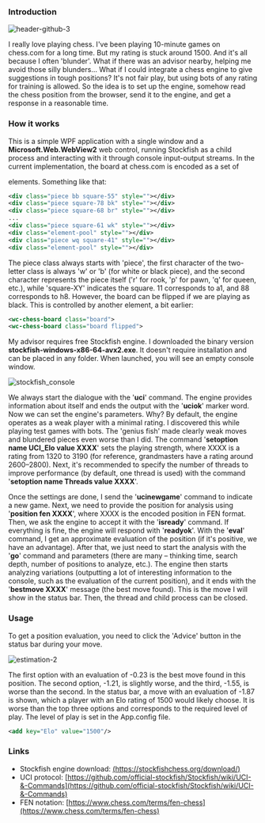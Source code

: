 ### Introduction
![header-github-3](https://github.com/user-attachments/assets/59ab55ad-4ad0-4a12-ad2a-9deb080bdd72)


I really love playing chess. I've been playing 10-minute games on chess.com for a long time. But my rating is stuck around 1500. And it's all because I often 'blunder'. What if there was an advisor nearby, helping me avoid those silly blunders... What if I could integrate a chess engine to give suggestions in tough positions? It's not fair play, but using bots of any rating for training is allowed. So the idea is to set up the engine, somehow read the chess position from the browser, send it to the engine, and get a response in a reasonable time.

### How it works
This is a simple WPF application with a single window and a **Microsoft.Web.WebView2** web control, running Stockfish as a child process and interacting with it through console input-output streams. In the current implementation, the board at chess.com is encoded as a set of <div> elements. Something like that:
```xml
<div class="piece bb square-55" style=""></div>
<div class="piece square-78 bk" style=""></div>
<div class="piece square-68 br" style=""></div>
...
<div class="piece square-61 wk" style=""></div>
<div class="element-pool" style=""></div>
<div class="piece wq square-41" style=""></div>
<div class="element-pool" style=""></div>
```
The piece class always starts with 'piece', the first character of the two-letter class is always 'w' or 'b' (for white or black piece), and the second character represents the piece itself ('r' for rook, 'p' for pawn, 'q' for queen, etc.), while 'square-XY' indicates the square. 11 corresponds to a1, and 88 corresponds to h8. However, the board can be flipped if we are playing as black. This is controlled by another element, a bit earlier:
```xml
<wc-chess-board class="board">
<wc-chess-board class="board flipped">
```
My advisor requires free Stockfish engine. I downloaded the binary version **stockfish-windows-x86-64-avx2.exe**. It doesn't require installation and can be placed in any folder. When launched, you will see an empty console window.

![stockfish_console](https://github.com/user-attachments/assets/354c3b3e-eb39-4d86-bc0c-7bd097df0b65)

We always start the dialogue with the '**uci**' command. The engine provides information about itself and ends the output with the '**uciok**' marker word. Now we can set the engine's parameters. Why? By default, the engine operates as a weak player with a minimal rating. I discovered this while playing test games with bots. The 'genius fish' made clearly weak moves and blundered pieces even worse than I did. The command '**setoption name UCI_Elo value XXXX**' sets the playing strength, where XXXX is a rating from 1320 to 3190 (for reference, grandmasters have a rating around 2600–2800). Next, it's recommended to specify the number of threads to improve performance (by default, one thread is used) with the command '**setoption name Threads value XXXX**'.

Once the settings are done, I send the '**ucinewgame**' command to indicate a new game. Next, we need to provide the position for analysis using '**position fen XXXX**', where XXXX is the encoded position in FEN format. Then, we ask the engine to accept it with the '**isready**' command. If everything is fine, the engine will respond with '**readyok**'. With the '**eval**' command, I get an approximate evaluation of the position (if it's positive, we have an advantage). After that, we just need to start the analysis with the '**go**' command and parameters (there are many – thinking time, search depth, number of positions to analyze, etc.). The engine then starts analyzing variations (outputting a lot of interesting information to the console, such as the evaluation of the current position), and it ends with the '**bestmove XXXX**' message (the best move found). This is the move I will show in the status bar. Then, the thread and child process can be closed.

### Usage

To get a position evaluation, you need to click the 'Advice' button in the status bar during your move.

![estimation-2](https://github.com/user-attachments/assets/8b7925c9-2957-4a3b-94f0-3a00d6cd68f8)

The first option with an evaluation of -0.23 is the best move found in this position. The second option, -1.21, is slightly worse, and the third, -1.55, is worse than the second. In the status bar, a move with an evaluation of -1.87 is shown, which a player with an Elo rating of 1500 would likely choose. It is worse than the top three options and corresponds to the required level of play. The level of play is set in the App.config file.

```xml
<add key="Elo" value="1500"/>
```
### Links
* Stockfish engine download: [(https://stockfishchess.org/download/)](https://stockfishchess.org/download/)
* UCI protocol: [https://github.com/official-stockfish/Stockfish/wiki/UCI-&-Commands](https://github.com/official-stockfish/Stockfish/wiki/UCI-&-Commands)
* FEN notation: [https://www.chess.com/terms/fen-chess](https://www.chess.com/terms/fen-chess)
